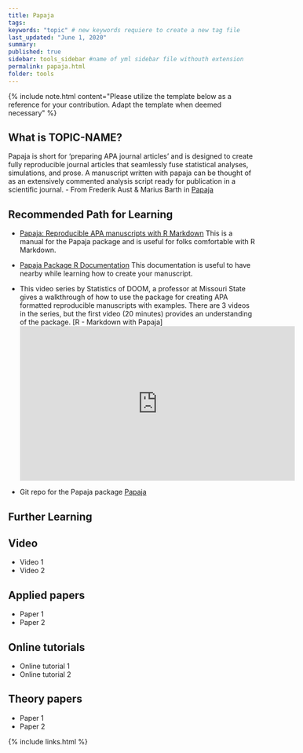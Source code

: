 ```yaml
---
title: Papaja
tags:
keywords: "topic" # new keywords requiere to create a new tag file
last_updated: "June 1, 2020"
summary: 
published: true
sidebar: tools_sidebar #name of yml sidebar file withouth extension
permalink: papaja.html
folder: tools
---
```




{% include note.html content="Please utilize the template below as a reference for your contribution. Adapt the template when deemed necessary" %}

## What is TOPIC-NAME?

Papaja is short for ‘preparing APA journal articles’ and is designed to create fully reproducible journal articles that seamlessly fuse statistical analyses, simulations, and prose. A manuscript written with papaja can be thought of as an extensively commented analysis script ready for publication in a scientific journal. - From Frederik Aust & Marius Barth in [Papaja](https://crsh.github.io/papaja_man/introduction.html)


## Recommended Path for Learning

* [Papaja: Reproducible APA manuscripts with R Markdown](https://crsh.github.io/papaja_man/introduction.html) This is a manual for the Papaja package and is useful for folks comfortable with R Markdown. 

* [Papaja Package R Documentation](https://www.rdocumentation.org/packages/papaja/versions/0.1.0.9054) This documentation is useful to have nearby while learning how to create your manuscript.

* This video series by Statistics of DOOM, a professor at Missouri State gives a walkthrough of how to use the package for creating APA formatted reproducible manuscripts with examples. There are 3 videos in the series, but the first video (20 minutes) provides an understanding of the package. 
[R - Markdown with Papaja] <iframe width="560" height="315" src="https://www.youtube-nocookie.com/embed/I_HW5Rraqg8" frameborder="0" allow="accelerometer; autoplay; clipboard-write; encrypted-media; gyroscope; picture-in-picture" allowfullscreen></iframe>

* Git repo for the Papaja package [Papaja](https://github.com/crsh/papaja)

## Further Learning

## Video

* Video 1
* Video 2

## Applied papers 

* Paper 1
* Paper 2

## Online tutorials

* Online tutorial 1
* Online tutorial 2

## Theory papers 
* Paper 1
* Paper 2

{% include links.html %}

